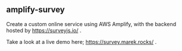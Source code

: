 amplify-survey
--------------

Create a custom online service using AWS Amplify, with the backend hosted by https://surveyjs.io/ . 

Take a look at a live demo here; https://survey.marek.rocks/ . 
